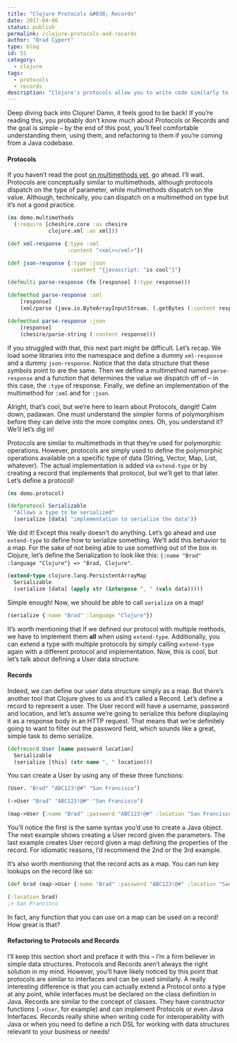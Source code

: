 ```yaml
---
title: "Clojure Protocols &#038; Records"
date: 2017-04-06
status: publish
permalink: /clojure-protocols-and-records
author: "Brad Cypert"
type: blog
id: 51
category:
  - clojure
tags:
  - protocols
  - records
description: "Clojure's protocols allow you to write code similarly to multimethods although protocols dispatch on the type of parameter, where multimethods dispatch on the value."
---
```


Deep diving back into Clojure! Damn, it feels good to be back! If you’re reading this, you probably don’t know much about Protocols or Records and the goal is simple – by the end of this post, you’ll feel comfortable understanding them, using them, and refactoring to them if you’re coming from a Java codebase.

#### Protocols

If you haven’t read the post [on multimethods yet](http://www.bradcypert.com/mighty-morphing-multimethods/), go ahead. I’ll wait. Protocols are conceptually similar to multimethods, although protocols dispatch on the type of parameter, while multimethods dispatch on the value. Although, technically, you can dispatch on a multimethod on type but it’s not a good practice.

```clojure
(ns demo.multimethods
  (:require [cheshire.core :as chesire
             clojure.xml :as xml]))

(def xml-response {:type :xml
                   :content "<xml></xml>"})

(def json-response {:type :json
                    :content "{javascript: "is cool"}"}

(defmulti parse-response (fn [response] (:type response)))

(defmethod parse-response :xml
    [response]
    (xml/parse (java.io.ByteArrayInputStream. (.getBytes (:content response)))))

(defmethod parse-response :json
    [response]
    (chesire/parse-string (:content response)))

```

If you struggled with that, this next part might be difficult. Let’s recap. We load some libraries into the namespace and define a dummy `xml-response` and a dummy `json-response`. Notice that the data structure that these symbols point to are the same. Then we define a multimethod named `parse-response` and a function that determines the value we dispatch off of – in this case, the `:type` of response. Finally, we define an implementation of the multimethod for `:xml` and for `:json`.

Alright, that’s cool, but we’re here to learn about Protocols, dangit! Calm down, padawan. One must understand the simpler forms of polymorphism before they can delve into the more complex ones. Oh, you understand it? We’ll let’s dig in!

Protocols are similar to multimethods in that they’re used for polymorphic operations. However, protocols are simply used to define the polymorphic operations available on a specific type of data (String, Vector, Map, List, whatever). The actual implementation is added via `extend-type` or by creating a record that implements that protocol, but we’ll get to that later. Let’s define a protocol!

```clojure
(ns demo.protocol)

(defprotocol Serializable
  "Allows a type to be serialized"
  (serialize [data] "implementation to serialize the data"))

```

We did it! Except this really doesn’t do anything. Let’s go ahead and use `extend-type` to define how to serialize something. We’ll add this behavior to a map. For the sake of not being able to use something out of the box in Clojure, let’s define the Serialization to look like this: `{:name "Brad" :language "Clojure"} => "Brad, Clojure"`.

```clojure
(extend-type clojure.lang.PersistentArrayMap
  Serializable
  (serialize [data] (apply str (interpose ", " (vals data)))))

```

Simple enough! Now, we should be able to call `serialize` on a map!

```clojure
(serialize {:name "Brad" :language "Clojure"})

```

It’s worth mentioning that if we defined our protocol with multiple methods, we have to implement them **all** when using `extend-type`. Additionally, you can extend a type with multiple protocols by simply calling `extend-type` again with a different protocol and implementation. Now, this is cool, but let’s talk about defining a User data structure.

#### Records

Indeed, we can define our user data structure simply as a map. But there’s another tool that Clojure gives to us and it’s called a Record. Let’s define a record to represent a user. The User record will have a username, password and location, and let’s assume we’re going to serialize this before displaying it as a response body in an HTTP request. That means that we’re definitely going to want to filter out the password field, which sounds like a great, simple task to demo serialize.

```clojure
(defrecord User [name password location]
  Serializable
  (serialize [this] (str name ", " location)))

```

You can create a User by using any of these three functions:

```clojure
(User. "Brad" "ABC123!@#" "San Francisco")

(->User "Brad" "ABC123!@#" "San Francisco")

(map->User {:name "Brad" :password "ABC123!@#" :location "San Francisco"})

```

You’ll notice the first is the same syntax you’d use to create a Java object. The next example shows creating a User record given the parameters. The last example creates User record given a map defining the properties of the record. For idiomatic reasons, I’d recommend the 2nd or the 3rd example.

It’s also worth mentioning that the record acts as a map. You can run key lookups on the record like so:

```clojure
(def brad (map->User {:name "Brad" :password "ABC123!@#" :location "San Francisco"}))

(:location brad)
;> San Francisco
```

In fact, any function that you can use on a map can be used on a record! How great is that?

#### Refactoring to Protocols and Records

I’ll keep this section short and preface it with this – I’m a firm believer in simple data structures. Protocols and Records aren’t always the right solution in my mind. However, you’ll have likely noticed by this point that protocols are similar to interfaces and can be used similarly. A really interesting difference is that you can actually extend a Protocol onto a type at any point, while interfaces must be declared on the class definition in Java. Records are similar to the concept of classes. They have constructor functions (`->User`, for example) and can implement Protocols or even Java Interfaces. Records really shine when writing code for interoperability with Java or when you need to define a rich DSL for working with data structures relevant to your business or needs!
